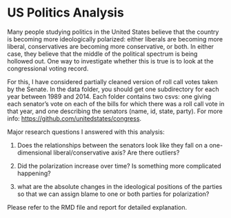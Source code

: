# US Politics Analysis

Many people studying politics in the United States believe that the country is becoming more ideologically polarized: either liberals are becoming more liberal, 
conservatives are becoming more conservative, or both. In either case, they believe that the middle of the political spectrum is being hollowed out. One way to 
investigate whether this is true is to look at the congressional voting record. 

For this, I have considered partially cleaned version of roll call votes taken by the 
Senate. In the data folder, you should get one subdirectory for each year between 1989 and 2014. Each folder contains two csvs: one giving each senator’s vote on each 
of the bills for which there was a roll call vote in that year, and one describing the senators (name, id, state, party). For more info: https://github.com/unitedstates/congress.

Major research questions I answered with this analysis: 
  1) Does the relationships between the senators look like they fall on a one-dimensional liberal/conservative axis? Are there outliers?

  2) Did the polarization increase over time? Is something more complicated happening?

  3) what are the absolute changes in the ideological positions of the parties so that we can assign blame to one or both parties for
polarization?

Please refer to the RMD file and report for detailed explanation.
